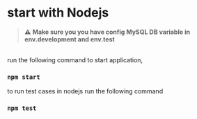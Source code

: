 #  start with Nodejs

> :warning: **Make sure you you have config MySQL DB variable in env.development and env.test** 
<br>
run the following command to start application, 

### `npm start`

to run test cases in nodejs run the following command

### `npm test`
